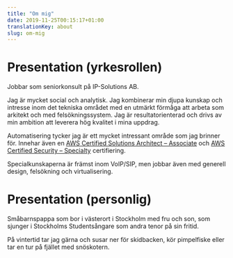 ```yaml
---
title: "Om mig"
date: 2019-11-25T00:15:17+01:00
translationKey: about
slug: om-mig
---
```


# Presentation (yrkesrollen)

Jobbar som seniorkonsult på IP-Solutions AB.

Jag är mycket social och analytisk. Jag kombinerar min djupa kunskap och intresse inom det tekniska området med en utmärkt förmåga att arbeta som arkitekt och med felsökningssystem. Jag är resultatorienterad och drivs av min ambition att leverera hög kvalitet i mina uppdrag.

Automatisering tycker jag är ett mycket intressant område som jag brinner för. Innehar även en [AWS Certified Solutions Architect – Associate](https://www.youracclaim.com/earner/earned/badge/3da50b76-f399-4a62-b8bc-209f855fa6ad) och [AWS Certified Security – Specialty](https://www.youracclaim.com/badges/4df688ef-4486-412a-8779-7b0e266e0974) certifiering.

Specialkunskaperna är främst inom VoIP/SIP, men jobbar även med generell design, felsökning och virtualisering.

# Presentation (personlig)

Småbarnspappa som bor i västerort i Stockholm med fru och son, som sjunger i Stockholms Studentsångare som andra tenor på sin fritid.

På vintertid tar jag gärna och susar ner för skidbacken, kör pimpelfiske eller tar en tur på fjället med snöskotern.
